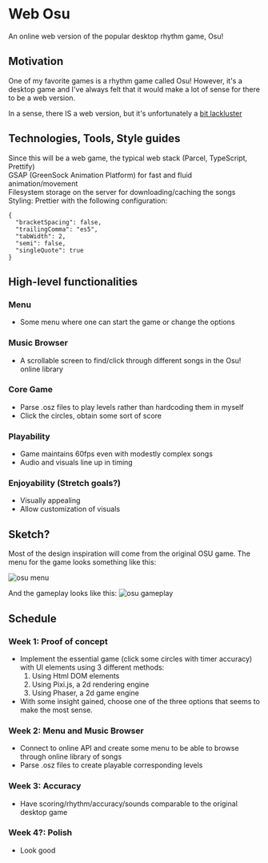 # Web Osu
An online web version of the popular desktop rhythm game, Osu!


## Motivation
One of my favorite games is a rhythm game called Osu! However, it's a desktop game and I've
always felt that it would make a lot of sense for there to be a web version.

In a sense, there IS a web version, but it's unfortunately a [bit lackluster](https://www.osu-web.com/)


## Technologies, Tools, Style guides
Since this will be a web game, the typical web stack (Parcel, TypeScript, Prettify)  
GSAP (GreenSock Animation Platform) for fast and fluid animation/movement  
Filesystem storage on the server for downloading/caching the songs  
Styling: Prettier with the following configuration:
```
{
  "bracketSpacing": false,
  "trailingComma": "es5",
  "tabWidth": 2,
  "semi": false,
  "singleQuote": true
}
```

## High-level functionalities
### Menu
 - Some menu where one can start the game or change the options
### Music Browser
 - A scrollable screen to find/click through different songs in the Osu! online library
### Core Game
 - Parse .osz files to play levels rather than hardcoding them in myself 
 - Click the circles, obtain some sort of score 
### Playability
 - Game maintains 60fps even with modestly complex songs
 - Audio and visuals line up in timing
### Enjoyability (Stretch goals?)
 - Visually appealing
 - Allow customization of visuals
## Sketch?
Most of the design inspiration will come from the original OSU game. The menu for the game looks something like this:

![osu menu](https://user-images.githubusercontent.com/30797591/43987228-e971dde8-9d47-11e8-944d-0bc0aacd23e2.jpg)



And the gameplay looks like this:
![osu gameplay](https://i.ppy.sh/6533010aef9b1b2834079d011a3219d1db3f0c38/68747470733a2f2f6f73752e7070792e73682f73732f3130373132343034)

## Schedule
### Week 1: Proof of concept
 - Implement the essential game (click some circles with timer accuracy) with UI elements using 3 different methods:
    1. Using Html DOM elements
    2. Using Pixi.js, a 2d rendering engine
    3. Using Phaser, a 2d game engine
 - With some insight gained, choose one of the three options that seems to make the most sense.
### Week 2: Menu and Music Browser
 - Connect to online API and create some menu to be able to browse through online library of songs
 - Parse .osz files to create playable corresponding levels
### Week 3: Accuracy
 - Have scoring/rhythm/accuracy/sounds comparable to the original desktop game
### Week 4?: Polish
 - Look good

